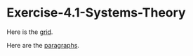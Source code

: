 # Exercise-4.1-Systems-Theory

Here is the [grid](Exercise4.1_grid.xlsx).

Here are the [paragraphs](Exercise4.1_paragraphs.docx).
